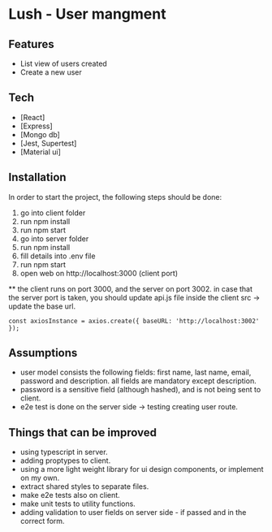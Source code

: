 # Lush - User mangment

## Features

- List view of users created
- Create a new user

## Tech

- [React]
- [Express]
- [Mongo db]
- [Jest, Supertest]
- [Material ui]

## Installation

In order to start the project, the following steps should be done:

1. go into client folder
2. run npm install
3. run npm start
4. go into server folder
5. run npm install
6. fill details into .env file
7. run npm start
8. open web on http://localhost:3000 (client port)

** the client runs on port 3000, and the server on port 3002.
in case that the server port is taken, you should update api.js file inside the client src -> update the base url.
````
const axiosInstance = axios.create({ baseURL: 'http://localhost:3002' });
````

## Assumptions

* user model consists the following fields: first name, last name, email, password and description. all fields are mandatory except description.
* password is a sensitive field (although hashed), and is not being sent to client.
* e2e test is done on the server side -> testing creating user route.

## Things that can be improved

* using typescript in server.
* adding proptypes to client.
* using a more light weight library for ui design components, or implement on my own.
* extract shared styles to separate files.
* make e2e tests also on client.
* make unit tests to utility functions.
* adding validation to user fields on server side - if passed and in the correct form.
